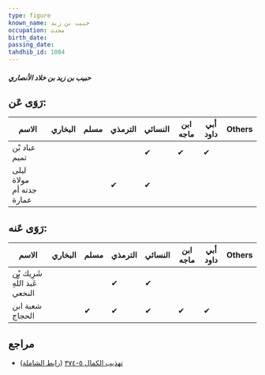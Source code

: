 ```yaml
---
type: figure
known_name: حبيب بن زيد
occupation: محدث
birth_date:
passing_date:
tahdhib_id: 1084
---
```

##### حبيب بن زيد بن خلاد الأنصاري

## رَوَى عَن:
| الاسم                    | البخاري | مسلم | الترمذي | النسائي | ابن ماجه | أبي داود | Others |
| ------------------------ | ------- | ---- | ------- | ------- | -------- | -------- | ------ |
| عباد بْن تميم            |         |      |         | ✔       | ✔        | ✔        |        |
| ليلى مولاة جدته أم عمارة |         |      | ✔       | ✔       |          |          |        |
## رَوَى عَنه:
| الاسم                          | البخاري | مسلم | الترمذي | النسائي | ابن ماجه | أبي داود | Others |
| ------------------------------ | ------- | ---- | ------- | ------- | -------- | -------- | ------ |
| شَرِيك بْن عَبد اللَّهِ النخعي |         |      | ✔       | ✔       |          |          |        |
| شعبة ابن الحجاج                |         | ✔    | ✔       | ✔       | ✔        | ✔        |        |
## مراجع
- [تهذيب الكمال ٥-٣٧٤](obsidian://open?vault=Tahdhib-al-Kamal&file=Figures/١٠٨٤-حبيب%20بن%20زيد%20بن%20خلاد%20الأنصاري) ([رابط الشاملة](https://shamela.ws/book/3722/2452))